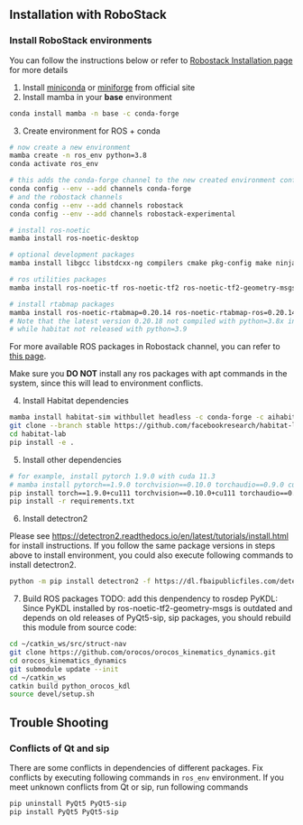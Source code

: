 ## Installation with RoboStack

### Install RoboStack environments

You can follow the instructions below or refer to [Robostack Installation page](https://robostack.github.io/GettingStarted.html) for more details

1. Install [miniconda](https://docs.conda.io/en/latest/miniconda.html) or [miniforge](https://github.com/conda-forge/miniforge) from official site
2. Install mamba in your **base** environment

```bash
conda install mamba -n base -c conda-forge
```

3. Create environment for ROS + conda

```bash
# now create a new environment
mamba create -n ros_env python=3.8
conda activate ros_env

# this adds the conda-forge channel to the new created environment configuration
conda config --env --add channels conda-forge
# and the robostack channels
conda config --env --add channels robostack
conda config --env --add channels robostack-experimental

# install ros-noetic
mamba install ros-noetic-desktop

# optional development packages
mamba install libgcc libstdcxx-ng compilers cmake pkg-config make ninja colcon-common-extensions catkin_tools rosdep

# ros utilities packages
mamba install ros-noetic-tf ros-noetic-tf2 ros-noetic-tf2-geometry-msgs ros-noetic-ros-numpy

# install rtabmap packages
mamba install ros-noetic-rtabmap=0.20.14 ros-noetic-rtabmap-ros=0.20.14
# Note that the latest version 0.20.18 not compiled with python=3.8x in robostack
# while habitat not released with python=3.9
```

For more available ROS packages in Robostack channel, you can refer to [this page](https://robostack.github.io/noetic.html).

Make sure you **DO NOT** install any ros packages with apt commands in the system, since this will lead to environment conflicts.

4. Install Habitat dependencies

```bash
mamba install habitat-sim withbullet headless -c conda-forge -c aihabitat
git clone --branch stable https://github.com/facebookresearch/habitat-lab.git
cd habitat-lab
pip install -e .
```

5. Install other dependencies

```bash
# for example, install pytorch 1.9.0 with cuda 11.3
# mamba install pytorch==1.9.0 torchvision==0.10.0 torchaudio==0.9.0 cudatoolkit=11.3 -c pytorch -c conda-forge
pip install torch==1.9.0+cu111 torchvision==0.10.0+cu111 torchaudio==0.9.0 -f https://download.pytorch.org/whl/torch_stable.html
pip install -r requirements.txt
```

6. Install detectron2 

Please see https://detectron2.readthedocs.io/en/latest/tutorials/install.html for install instructions. If you follow the same package versions in steps above to install environment, you could also execute following commands to install detectron2.

```bash
python -m pip install detectron2 -f https://dl.fbaipublicfiles.com/detectron2/wheels/cu111/torch1.9/index.html
```

7. Build ROS packages
   TODO: add this denpendency to rosdep
   PyKDL: Since PyKDL installed by ros-noetic-tf2-geometry-msgs is outdated and depends on old releases of PyQt5-sip, sip packages, you should rebuild this module from source code:

```bash
cd ~/catkin_ws/src/struct-nav
git clone https://github.com/orocos/orocos_kinematics_dynamics.git
cd orocos_kinematics_dynamics
git submodule update --init
cd ~/catkin_ws
catkin build python_orocos_kdl
source devel/setup.sh
```

## Trouble Shooting

### Conflicts of Qt and sip

There are some conflicts in dependencies of different packages. Fix conflicts by executing following commands in `ros_env` environment. If you meet unknown conflicts from Qt or sip, run following commands

```bash
pip uninstall PyQt5 PyQt5-sip
pip install PyQt5 PyQt5-sip
```
